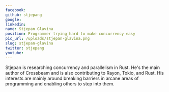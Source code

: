 ```yaml
---
facebook: 
github: stjepang
google: 
linkedin: 
name: Stjepan Glavina
position: Programmer trying hard to make concurrency easy
pic_url: /uploads/stjepan-glavina.png
slug: stjepan-glavina
twitter: stjepang
youtube: 
---
```

<p>Stjepan&nbsp;is researching concurrency and parallelism in Rust. He&#39;s the main author of Crossbeam and is also contributing to Rayon, Tokio, and Rust. His interests are mainly around breaking barriers in arcane areas of programming and enabling others to step into them.</p>
